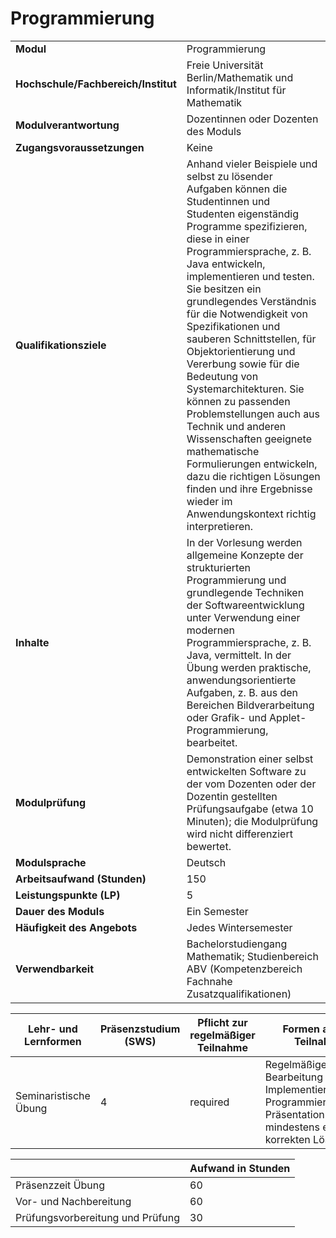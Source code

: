 # Programmierung
|                                    |   |
|------------------------------------|---|
|**Modul**                           | Programmierung |
|**Hochschule/Fachbereich/Institut** | Freie Universität Berlin/Mathematik und Informatik/Institut für Mathematik |
|**Modulverantwortung**              | Dozentinnen oder Dozenten des Moduls |
|**Zugangsvoraussetzungen**          | Keine |
|**Qualifikationsziele**             | Anhand vieler Beispiele und selbst zu lösender Aufgaben können die Studentinnen und Studenten eigenständig Programme spezifizieren, diese in einer Programmiersprache, z. B. Java entwickeln, implementieren und testen. Sie besitzen ein grundlegendes Verständnis für die Notwendigkeit von Spezifikationen und sauberen Schnittstellen, für Objektorientierung und Vererbung sowie für die Bedeutung von Systemarchitekturen. Sie können zu passenden Problemstellungen auch aus Technik und anderen Wissenschaften geeignete mathematische Formulierungen entwickeln, dazu die richtigen Lösungen finden und ihre Ergebnisse wieder im Anwendungskontext richtig interpretieren. |
|**Inhalte**                         | In der Vorlesung werden allgemeine Konzepte der strukturierten Programmierung und grundlegende Techniken der Softwareentwicklung unter Verwendung einer modernen Programmiersprache, z. B. Java, vermittelt. In der Übung werden praktische, anwendungsorientierte Aufgaben, z. B. aus den Bereichen Bildverarbeitung oder Grafik- und Applet-Programmierung, bearbeitet. |
|**Modulprüfung**                    | Demonstration einer selbst entwickelten Software zu der vom Dozenten oder der Dozentin gestellten Prüfungsaufgabe (etwa 10 Minuten); die Modulprüfung wird nicht differenziert bewertet. |
|**Modulsprache**                    | Deutsch |
|**Arbeitsaufwand (Stunden)**        | 150 |
|**Leistungspunkte (LP)**            | 5 |
|**Dauer des Moduls**                | Ein Semester |
|**Häufigkeit des Angebots**         | Jedes Wintersemester |
|**Verwendbarkeit**                  | Bachelorstudiengang Mathematik; Studienbereich ABV (Kompetenzbereich Fachnahe Zusatzqualifikationen) |

| Lehr- und Lernformen | Präsenzstudium <br> (SWS) | Pflicht zur regelmäßiger Teilnahme | Formen aktiver Teilnahme |
| ---------------------|---------------------------|------------------------------------|------------------------- |
| Seminaristische Übung | 4                         | required                           | Regelmäßige Bearbeitung und Implementierung der Programmieraufgaben, Präsentation mindestens einer korrekten Lösung |

|   | Aufwand in Stunden |
| - |--------------------|
| Präsenzzeit Übung                        | 60    |
| Vor- und Nachbereitung                   | 60    |
| Prüfungsvorbereitung und Prüfung         | 30    |
